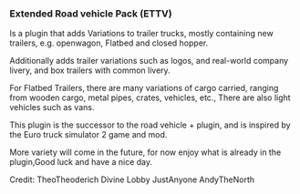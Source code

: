 ### Extended Road vehicle Pack (ETTV)
Is a plugin that adds Variations to trailer trucks, mostly containing new trailers, e.g. openwagon, Flatbed and closed hopper.

Additionally adds trailer variations such as logos, and real-world company livery, and box trailers with common livery.

For Flatbed Trailers, there are many variations of cargo carried, ranging from wooden cargo, metal pipes, crates, vehicles, etc., There are also light vehicles such as vans.

This plugin is the successor to the road vehicle + plugin, and is inspired by the Euro truck simulator 2 game and mod.

More variety will come in the future, for now enjoy what is already in the plugin,Good luck and have a nice day.


Credit:
TheoTheoderich
Divine Lobby
JustAnyone
AndyTheNorth
